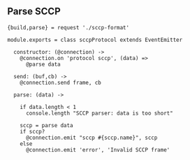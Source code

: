 Parse SCCP
----------

    {build,parse} = request './sccp-format'

    module.exports = class sccpProtocol extends EventEmitter

      constructor: (@connection) ->
        @connection.on 'protocol sccp', (data) =>
          @parse data

      send: (buf,cb) ->
        @connection.send frame, cb

      parse: (data) ->

        if data.length < 1
          console.length "SCCP parser: data is too short"

        sccp = parse data
        if sccp?
          @connection.emit "sccp #{sccp.name}", sccp
        else
          @connection.emit 'error', 'Invalid SCCP frame'
